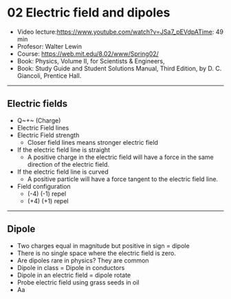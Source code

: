 # 02 Electric field and dipoles

- Video lecture:https://www.youtube.com/watch?v=JSa7_pEVdpATime: 49 min 
- Profesor: Walter Lewin
- Course: https://web.mit.edu/8.02/www/Spring02/
- Book: Physics, Volume II, for Scientists & Engineers, 
- Book: Study Guide and Student Solutions Manual, Third Edition, by D. C. Giancoli, Prentice Hall.



---

## Electric fields 

- Q~+~  (Charge) 
- Electric Field lines 
- Electric Field strength 
  - Closer field lines means stronger electric field
- If the  electric field line is straight 
  - A positive charge in the electric field will have a force in the same direction of the electric field. 
- If the electric field  line is curved 
  - A positive particle will have a force  tangent to the electric field line. 
- Field configuration
  - (-4)  (-1) repel
  - (+4) (+1) repel 

---

## Dipole

- Two charges equal in magnitude but positive in sign  = dipole
- There is no single space where the electric field is zero. 
- Are dipoles rare in physics? They are common 
- Dipole in class = Dipole in conductors
-  Dipole in an electric field = dipole rotate 
- Probe electric field using grass seeds in oil 
- Aa